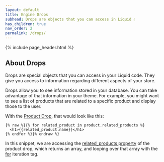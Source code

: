 ```yaml
---
layout: default
title: Engine Drops
subhead: Drops are objects that you can access in Liquid 💧
has_children: true
nav_order: 2
permalink: /drops/
---
```


{% include page_header.html %}

## About Drops

Drops are special objects that you can access in your Liquid code. They give
you access to information regarding different aspects of your store.

Drops allow you to see information stored in your database. You can take
advantage of that information in your theme. For example, you might want to
see a list of products that are related to a specific product and display those
to the user.

With the [Product Drop](#product), that would look like this:

```liquid
{% raw %}{% for related_product in product.related_products %}
  <h1>{{related_product.name}}</h1>
{% endfor %}{% endraw %}
```

In this snippet, we are accessing the [related_products property](#related_products) of the
product drop, which returns an array, and looping over that array with the
[for]() iteration tag.
